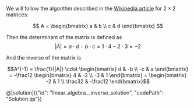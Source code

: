 We will follow the algorithm described in the [Wikipedia article](https://en.wikipedia.org/wiki/Invertible_matrix#Inversion_of_2_%C3%97_2_matrices) for $2 \times 2$ matrices:

$$ A = \begin{bmatrix} a & b \\ c & d \end{bmatrix} $$

Then the determinant of the matrix is defined as 
$$ |A| = a \cdot d - b \cdot c = 1 \cdot 4 - 2 \cdot 3 = -2$$

And the inverse of the matrix is

$$A^{-1} = \frac{1}{|A|} \cdot \begin{bmatrix} d & -b \\ -c & a \end{bmatrix} = -\frac12 \begin{bmatrix} 4 & -2 \\ -3 & 1 \end{bmatrix} = \begin{bmatrix} -2 & 1 \\ \frac32 & -\frac12 \end{bmatrix}$$

@[solution]({"id": "linear_algebra__inverse_solution", "codePath": "Solution.qs"})
